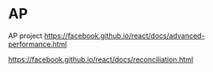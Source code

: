 # AP
AP project
https://facebook.github.io/react/docs/advanced-performance.html

https://facebook.github.io/react/docs/reconciliation.html